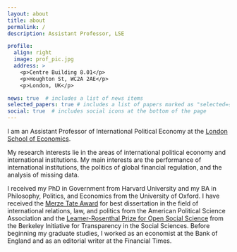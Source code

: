 ```yaml
---
layout: about
title: about
permalink: /
description: Assistant Professor, LSE

profile:
  align: right
  image: prof_pic.jpg
  address: >
    <p>Centre Building 8.01</p>
    <p>Houghton St, WC2A 2AE</p>
    <p>London, UK</p>

news: true  # includes a list of news items
selected_papers: true # includes a list of papers marked as "selected={true}"
social: true  # includes social icons at the bottom of the page
---
```


I am an Assistant Professor of International Political Economy at the [London School of Economics](https://www.lse.ac.uk/).

My research interests lie in the areas of international political economy and international institutions. My main interests are the performance of international institutions, the politics of global financial regulation, and the analysis of missing data.

I received my PhD in Government from Harvard University and my BA in Philosophy, Politics, and Economics from the University of Oxford. I have received the [Merze Tate Award](https://politicalsciencenow.com/ranjit-lall-2019-merze-tate-award-recipient/) for best dissertation in the field of international relations, law, and politics from the American Political Science Association and the [Leamer-Rosenthal Prize for Open Social Science](https://www.bitss.org/people/ranjit-lall/) from the Berkeley Initiative for Transparency in the Social Sciences. Before beginning my graduate studies, I worked as an economist at the Bank of England and as an editorial writer at the Financial Times.
